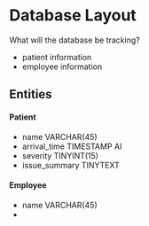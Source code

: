 # Database Layout

What will the database be tracking?
 - patient information
 - employee information

## Entities

#### Patient
  - name VARCHAR(45)
  - arrival_time TIMESTAMP AI
  - severity TINYINT(15)
  - issue_summary TINYTEXT

#### Employee
  - name VARCHAR(45)
  - 
